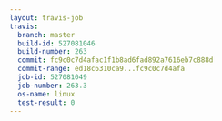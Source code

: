 ```yaml
---
layout: travis-job
travis:
  branch: master
  build-id: 527081046
  build-number: 263
  commit: fc9c0c7d4afac1f1b8ad6fad892a7616eb7c888d
  commit-range: ed18c6310ca9...fc9c0c7d4afa
  job-id: 527081049
  job-number: 263.3
  os-name: linux
  test-result: 0
---
```

